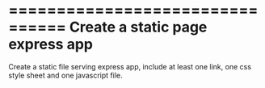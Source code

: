 ================================
Create a static page express app
================================
Create a static file serving express app, include at least one link, one css style sheet and one javascript file.